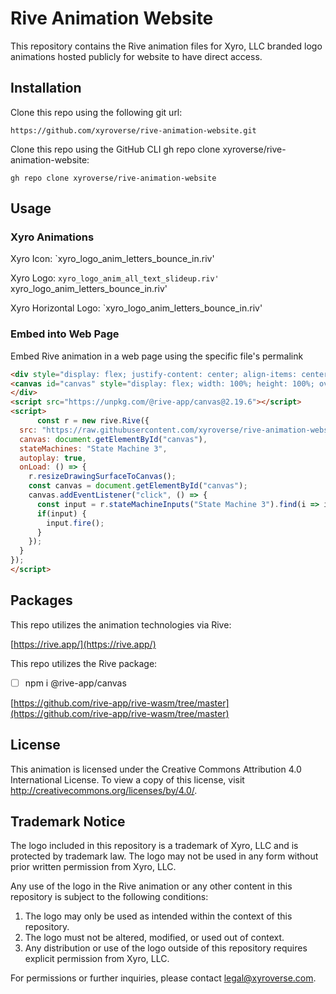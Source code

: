 # Rive Animation Website

This repository contains the Rive animation files for Xyro, LLC branded logo animations hosted publicly for website to have direct access.

## Installation

Clone this repo using the following git url:

```text
https://github.com/xyroverse/rive-animation-website.git
```

Clone this repo using the GitHub CLI gh repo clone xyroverse/rive-animation-website:

```text
gh repo clone xyroverse/rive-animation-website
```

## Usage

### Xyro Animations

Xyro Icon:
`xyro_logo_anim_letters_bounce_in.riv'

Xyro Logo:
`xyro_logo_anim_all_text_slideup.riv'
`xyro_logo_anim_letters_bounce_in.riv'

Xyro Horizontal Logo:
`xyro_logo_anim_letters_bounce_in.riv'

### Embed into Web Page

Embed Rive animation in a web page using the specific file's permalink

```html
<div style="display: flex; justify-content: center; align-items: center; width: 100%; height: 100%; overflow: hidden">
<canvas id="canvas" style="display: flex; width: 100%; height: 100%; overflow: hidden;"></canvas>
</div>
<script src="https://unpkg.com/@rive-app/canvas@2.19.6"></script>
<script>
      const r = new rive.Rive({
  src: "https://raw.githubusercontent.com/xyroverse/rive-animation-website/5376c095437d874f1e53d67116aed25797baef9f/xyro_logo_anim_letters_bounce_in.riv",
  canvas: document.getElementById("canvas"),
  stateMachines: "State Machine 3",
  autoplay: true,
  onLoad: () => {
    r.resizeDrawingSurfaceToCanvas();
    const canvas = document.getElementById("canvas");
    canvas.addEventListener("click", () => {
      const input = r.stateMachineInputs("State Machine 3").find(i => i.name === "OnClick");
      if(input) {
        input.fire();
      }
    });
  }
});
</script>
```

## Packages

This repo utilizes the animation technologies via Rive:

[https://rive.app/](https://rive.app/)

This repo utilizes the Rive package:

- [ ] npm i @rive-app/canvas

[https://github.com/rive-app/rive-wasm/tree/master](https://github.com/rive-app/rive-wasm/tree/master)

## License

This animation is licensed under the Creative Commons Attribution 4.0 International License. To view a copy of this license, visit http://creativecommons.org/licenses/by/4.0/.

## Trademark Notice

The logo included in this repository is a trademark of Xyro, LLC and is protected by trademark law. The logo may not be used in any form without prior written permission from Xyro, LLC.

Any use of the logo in the Rive animation or any other content in this repository is subject to the following conditions:

1. The logo may only be used as intended within the context of this repository.
2. The logo must not be altered, modified, or used out of context.
3. Any distribution or use of the logo outside of this repository requires explicit permission from Xyro, LLC.

For permissions or further inquiries, please contact legal@xyroverse.com.
